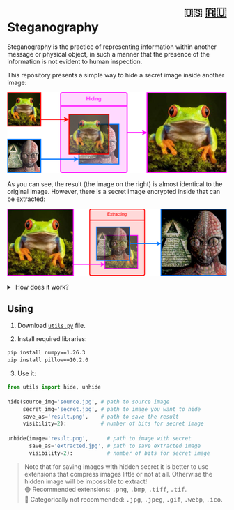 <h1><div align="right">
<code>🇺🇸</code> 
<a href="README-RU.md">🇷🇺</a>
</div>
Steganography
</h1>

Steganography is the practice of representing information within another message or physical object, in such a manner that the presence of the information is not evident to human inspection.

This repository presents a simple way to hide a secret image inside another image:

![hiding](assets/EN_hiding.png)

As you can see, the result (the image on the right) is almost identical to the original image. However, there is a secret image encrypted inside that can be extracted:

![unhiding](assets/EN_extracting.png)

<details>
<summary>&nbsp;How does it work?</summary>
<blockquote></blockquote>
<blockquote>
The essence of the method is to take N high bits of each pixel in each of the three channels (R, G, B) of the secret image and insert them in place of N low bits of the source image. For example, if N = 2:
<blockquote></blockquote>

![how to hide](assets/hiding.png)

The color of the source image is almost unchanged because the difference in the low bits is hard to distinguish by eye. To then extract the secret from such an image, it is necessary to shift N low bits to the place of the high bits:

![how to exctract](assets/extracting.png)

Obviously, the secret image became lower quality after extraction. The more bits are allocated to it, the more quality it will retain, but also the more likely it will be detected by eye in the source image.
</blockquote>
</details>

## Using

1. Download [`utils.py`](utils.py) file. 

2. Install required libraries:
```bash
pip install numpy==1.26.3
pip install pillow==10.2.0
```

3. Use it:
```Python
from utils import hide, unhide

hide(source_img='source.jpg', # path to source image
     secret_img='secret.jpg', # path to image you want to hide
     save_as='result.png',    # path to save the result
     visibility=2):           # number of bits for secret image

unhide(image='result.png',      # path to image with secret
       save_as='extracted.jpg', # path to save extracted image
       visibility=2):           # number of bits for secret image
```

> Note that for saving images with hidden secret it is better to use extensions that compress images little or not at all. Otherwise the hidden image will be impossible to extract! <br>
:green_circle: Recommended extensions: <kbd>.png</kbd>, <kbd>.bmp</kbd>, <kbd>.tiff</kbd>, <kbd>.tif</kbd>.<br>
:red_circle: Сategorically not recommended: <kbd>.jpg</kbd>, <kbd>.jpeg</kbd>, <kbd>.gif</kbd>, <kbd>.webp</kbd>, <kbd>.ico</kbd>.